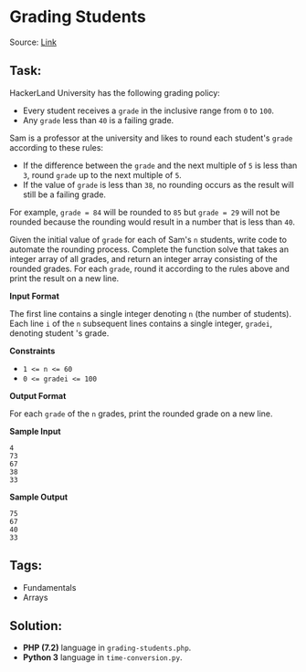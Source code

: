 # Grading Students

Source: [Link](https://www.hackerrank.com/challenges/grading/problem)

## Task:

HackerLand University has the following grading policy:

* Every student receives a `grade` in the inclusive range from `0` to `100`.
* Any `grade` less than `40` is a failing grade.

Sam is a professor at the university and likes to round each student's `grade` according to these rules:

* If the difference between the `grade` and the next multiple of `5` is less than `3`, round `grade` up to the next 
multiple of `5`.
* If the value of `grade` is less than `38`, no rounding occurs as the result will still be a failing grade.

For example, `grade = 84` will be rounded to `85` but `grade = 29` will not be rounded because the rounding
would result in a number that is less than `40`.

Given the initial value of `grade` for each of Sam's `n` students, write code to automate the rounding process.
Complete the function solve that takes an integer array of all grades, and return an integer array consisting
of the rounded grades. For each `grade`, round it according to the rules above and print the result on a new line. 

**Input Format**

The first line contains a single integer denoting `n` (the number of students).
Each line `i` of the `n` subsequent lines contains a single integer, `gradei`, denoting student 's grade.

**Constraints**
* `1 <= n <= 60`
* `0 <= gradei <= 100`

**Output Format**

For each `grade` of the `n` grades, print the rounded grade on a new line.

**Sample Input**
```
4
73
67
38
33
```

**Sample Output**
```
75
67
40
33
```

## Tags:

* Fundamentals
* Arrays

## Solution:

* **PHP (7.2)** language in `grading-students.php`.
* **Python 3** language in `time-conversion.py`.